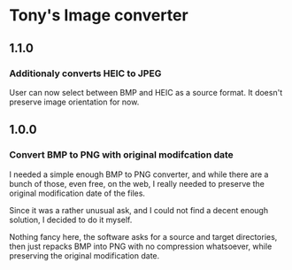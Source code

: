 # Tony's Image converter

## 1.1.0

### Additionaly converts HEIC to JPEG

User can now select between BMP and HEIC as a source format. It doesn't preserve image orientation for now.

## 1.0.0

### Convert BMP to PNG with original modifcation date

I needed a simple enough BMP to PNG converter, and while there are a bunch of those, even free, on the web, I really needed to preserve the original modification date of the files.

Since it was a rather unusual ask, and I could not find a decent enough solution, I decided to do it myself.

Nothing fancy here, the software asks for a source and target directories, then just repacks BMP into PNG with no compression whatsoever, while preserving the original modification date.